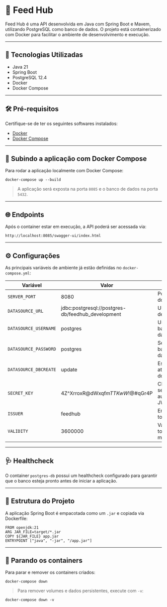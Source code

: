 # 📡 Feed Hub

Feed Hub é uma API desenvolvida em Java com Spring Boot e Mavem, utilizando PostgreSQL como banco de dados. O projeto está containerizado com Docker para facilitar o ambiente de desenvolvimento e execução.

---

## 🚀 Tecnologias Utilizadas

- Java 21
- Spring Boot
- PostgreSQL 12.4
- Docker
- Docker Compose

---

## 🛠️ Pré-requisitos

Certifique-se de ter os seguintes softwares instalados:

- [Docker](https://www.docker.com/get-started)
- [Docker Compose](https://docs.docker.com/compose/)

---

## 🧪 Subindo a aplicação com Docker Compose

Para rodar a aplicação localmente com Docker Compose:

```
docker-compose up --build
```

> A aplicação será exposta na porta `8085` e o banco de dados na porta `5432`.

---

## 🌐 Endpoints

Após o container estar em execução, a API poderá ser acessada via:

```
http://localhost:8085/swagger-ui/index.html
```

---

## ⚙️ Configurações

As principais variáveis de ambiente já estão definidas no `docker-compose.yml`:

| Variável               | Valor                                             | Descrição                           |
|------------------------|---------------------------------------------------|-------------------------------------|
| `SERVER_PORT`          | 8080                                              | Porta interna do container          |
| `DATASOURCE_URL`       | jdbc:postgresql://postgres-db/feedhub_development | URL do banco de dados               |
| `DATASOURCE_USERNAME`  | postgres                                          | Usuário do banco de dados           |
| `DATASOURCE_PASSWORD`  | postgres                                          | Senha do banco de dados             |
| `DATASOURCE_DBCREATE`  | update                                            | Estratégia de atualização do schema |
| `SECRET_KEY`           | 4Z^XrroxR@dWxqf$mTTKwW$!@#qGr4P                   | Chave secreta para autenticação JWT |
| `ISSUER`               | feedhub                                           | Emissor do token                    |
| `VALIDITY`             | 3600000                                           | Validade do token em milissegundos  |

---

## 🩺 Healthcheck

O container `postgres-db` possui um healthcheck configurado para garantir que o banco esteja pronto antes de iniciar a aplicação.

---

## 📂 Estrutura do Projeto

A aplicação Spring Boot é empacotada como um `.jar` e copiada via Dockerfile:

```
FROM openjdk:21
ARG JAR_FILE=target/*.jar
COPY ${JAR_FILE} app.jar
ENTRYPOINT ["java", "-jar", "/app.jar"]
```

---

## 🧼 Parando os containers

Para parar e remover os containers criados:

```
docker-compose down
```

> Para remover volumes e dados persistentes, execute com `-v`:
```
docker-compose down -v
```





